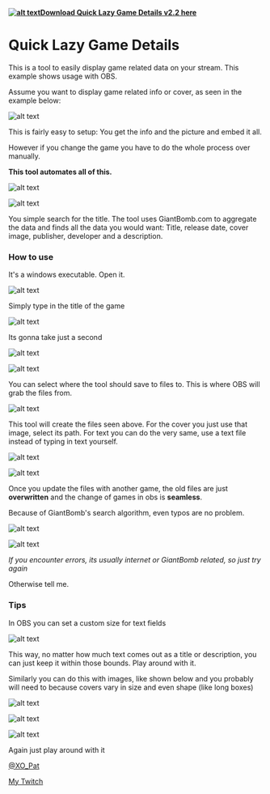  **[![alt text][dlicon]Download Quick Lazy Game Details v2.2 here](https://github.com/PatrikSchulze/Quick_Lazy_Game_Details/raw/master/QuickLazyGameDetails.exe "")**



# Quick Lazy Game Details

This is a tool to easily display game related data on your stream. This example shows usage with OBS.

Assume you want to display game related info or cover, as seen in the example below:


![alt text](https://github.com/PatrikSchulze/Quick_Lazy_Game_Details/blob/master/1.jpg "Easy app")


This is fairly easy to setup: You get the info and the picture and embed it all.

However if you change the game you have to do the whole process over manually.

**This tool automates all of this.**


![alt text](https://github.com/PatrikSchulze/Quick_Lazy_Game_Details/blob/master/overview.jpg "The App")


![alt text](https://github.com/PatrikSchulze/Quick_Lazy_Game_Details/blob/master/2.jpg "Automation")


You simple search for the title. The tool uses GiantBomb.com to aggregate the data and finds all the data you would want:
Title, release date, cover image, publisher, developer and a description.



### How to use

It's a windows executable. Open it. 


![alt text](https://github.com/PatrikSchulze/Quick_Lazy_Game_Details/blob/master/exeicon.jpg "Open the app")


Simply type in the title of the game


![alt text](https://github.com/PatrikSchulze/Quick_Lazy_Game_Details/blob/master/searchfield.jpg "Type in your title")


Its gonna take just a second


![alt text](https://github.com/PatrikSchulze/Quick_Lazy_Game_Details/blob/master/findinggames.jpg "Wait")


![alt text](https://github.com/PatrikSchulze/Quick_Lazy_Game_Details/blob/master/update-files.jpg "Click this")


You can select where the tool should save to files to. This is where OBS will grab the files from.


![alt text](https://github.com/PatrikSchulze/Quick_Lazy_Game_Details/blob/master/files.jpg "Exported files")


This tool will create the files seen above.
For the cover you just use that image, select its path.
For text you can do the very same, use a text file instead of typing in text yourself.


![alt text](https://github.com/PatrikSchulze/Quick_Lazy_Game_Details/blob/master/obs_textfield-details.jpg "Embed text files")


![alt text](https://github.com/PatrikSchulze/Quick_Lazy_Game_Details/blob/master/obs_filepaths.jpg "Embed text files")


Once you update the files with another game, the old files are just **overwritten** and the change of games in obs is **seamless**.

Because of GiantBomb's search algorithm, even typos are no problem.


![alt text](https://github.com/PatrikSchulze/Quick_Lazy_Game_Details/blob/master/typo.jpg "Typos")


![alt text](https://static-cdn.jtvnw.net/emoticons/v1/88/1.0 "PogChamp")



_If you encounter errors, its usually internet or GiantBomb related, so just try again_

Otherwise tell me.


### Tips

In OBS you can set a custom size for text fields


![alt text](https://github.com/PatrikSchulze/Quick_Lazy_Game_Details/blob/master/obs_textSize.jpg "Custom text area size")


This way, no matter how much text comes out as a title or description, you can just keep it within those bounds. Play around with it.

Similarly you can do this with images, like shown below and you probably will need to because covers vary in size and even shape (like long boxes)


![alt text](https://github.com/PatrikSchulze/Quick_Lazy_Game_Details/blob/master/obs_image_stretch0.jpg "Image sizes")


![alt text](https://github.com/PatrikSchulze/Quick_Lazy_Game_Details/blob/master/obs_image_stretch.jpg "Image sizes")


![alt text](https://github.com/PatrikSchulze/Quick_Lazy_Game_Details/blob/master/obs_image_stretch2.jpg "Image sizes")


Again just play around with it




[@XO_Pat](https://twitter.com/XO_Pat)


[My Twitch](https://www.twitch.tv/khaos_cero)


[dlicon]: https://github.com/PatrikSchulze/Quick_Lazy_Game_Details/blob/master/download.png ""
